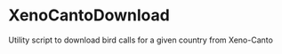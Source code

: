 XenoCantoDownload
=================

Utility script to download bird calls for a given country from Xeno-Canto
